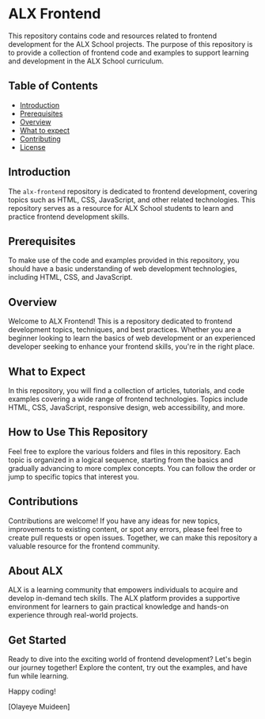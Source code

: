 # ALX Frontend

This repository contains code and resources related to frontend development for the ALX School projects. The purpose of this repository is to provide a collection of frontend code and examples to support learning and development in the ALX School curriculum.

## Table of Contents

- [Introduction](#introduction)
- [Prerequisites](#prerequisites)
- [Overview](#overview)
- [What to expect](#whattoexpect)
- [Contributing](#contributing)
- [License](#license)

## Introduction

The `alx-frontend` repository is dedicated to frontend development, covering topics such as HTML, CSS, JavaScript, and other related technologies. This repository serves as a resource for ALX School students to learn and practice frontend development skills.

## Prerequisites

To make use of the code and examples provided in this repository, you should have a basic understanding of web development technologies, including HTML, CSS, and JavaScript.

## Overview

Welcome to ALX Frontend! This is a repository dedicated to frontend development topics, techniques, and best practices. Whether you are a beginner looking to learn the basics of web development or an experienced developer seeking to enhance your frontend skills, you're in the right place.

## What to Expect

In this repository, you will find a collection of articles, tutorials, and code examples covering a wide range of frontend technologies. Topics include HTML, CSS, JavaScript, responsive design, web accessibility, and more.

## How to Use This Repository

Feel free to explore the various folders and files in this repository. Each topic is organized in a logical sequence, starting from the basics and gradually advancing to more complex concepts. You can follow the order or jump to specific topics that interest you.

## Contributions

Contributions are welcome! If you have any ideas for new topics, improvements to existing content, or spot any errors, please feel free to create pull requests or open issues. Together, we can make this repository a valuable resource for the frontend community.

## About ALX

ALX is a learning community that empowers individuals to acquire and develop in-demand tech skills. The ALX platform provides a supportive environment for learners to gain practical knowledge and hands-on experience through real-world projects.

## Get Started

Ready to dive into the exciting world of frontend development? Let's begin our journey together! Explore the content, try out the examples, and have fun while learning.

Happy coding!

\[Olayeye Muideen\]


